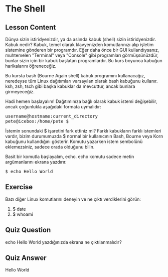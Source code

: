 # The Shell

## Lesson Content

Dünya sizin istiridyenizdir, ya da aslında kabuk (shell) sizin istiridyenizdir. Kabuk nedir? Kabuk, temel olarak klavyenizden komutlarınızı alıp işletim sistemine gönderen bir programdır. Eğer daha önce bir GUI kullandıysanız, muhtemelen "Terminal" veya "Console" gibi programları görmüşsünüzdür, bunlar sizin için bir kabuk başlatan programlardır. Bu kurs boyunca kabuğun harikalarını öğreneceğiz.

Bu kursta bash (Bourne Again shell) kabuk programını kullanacağız, neredeyse tüm Linux dağıtımları varsayılan olarak bash kabuğunu kullanır. ksh, zsh, tsch gibi başka kabuklar da mevcuttur, ancak bunlara girmeyeceğiz.

Hadi hemen başlayalım! Dağıtımınıza bağlı olarak kabuk istemi değişebilir, ancak çoğunlukla aşağıdaki formata uymalıdır:
<pre>username@hostname:current_directory
pete@icebox:/home/pete $</pre>

İstemin sonundaki $ işaretini fark ettiniz mi? Farklı kabukların farklı istemleri vardır, bizim durumumuzda $ normal bir kullanıcının Bash, Bourne veya Korn kabuğunu kullandığını gösterir. Komutu yazarken istem sembolünü eklemezsiniz, sadece orada olduğunu bilin.

Basit bir komutla başlayalım, echo. echo komutu sadece metin argümanlarını ekrana yazdırır.

<pre>$ echo Hello World</pre>

## Exercise

Bazı diğer Linux komutlarını deneyin ve ne çıktı verdiklerini görün:

<ol>
<li>$ date</li>
<li>$ whoami</li>
</ol>

## Quiz Question

echo Hello World yazdığınızda ekrana ne çıktılanmalıdır?

## Quiz Answer

Hello World
